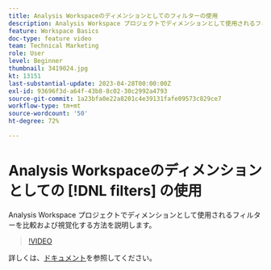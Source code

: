 ```yaml
---
title: Analysis Workspaceのディメンションとしてのフィルターの使用
description: Analysis Workspace プロジェクトでディメンションとして使用されるフィルターを比較および視覚化する方法を説明します。
feature: Workspace Basics
doc-type: feature video
team: Technical Marketing
role: User
level: Beginner
thumbnail: 3419024.jpg
kt: 13151
last-substantial-update: 2023-04-28T00:00:00Z
exl-id: 93696f3d-a64f-43b8-8c02-30c2992a4793
source-git-commit: 1a23bfa0e22a8201c4e39131fafe09573c829ce7
workflow-type: tm+mt
source-wordcount: '50'
ht-degree: 72%

---
```


# Analysis Workspaceのディメンションとしての [!DNL filters] の使用

Analysis Workspace プロジェクトでディメンションとして使用されるフィルターを比較および視覚化する方法を説明します。

>[!VIDEO](https://video.tv.adobe.com/v/3419024/?learn=on&quality=12)

詳しくは、[ドキュメント](https://experienceleague.adobe.com/docs/analytics-platform/using/cja-components/cja-filters/create-filters.html)を参照してください。
